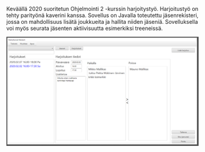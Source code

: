 Keväällä 2020 suoritetun Ohjelmointi 2 -kurssin harjoitystyö. Harjoitustyö on tehty parityönä kaverini kanssa. Sovellus on Javalla toteutettu jäsenrekisteri, jossa on mahdollisuus lisätä joukkueita ja hallita niiden jäseniä. Sovelluksella voi myös seurata jäsenten aktiivisuutta esimerkiksi treeneissä.  

![Esimerkki kuva sovelluksen etusivusta](kuvat/PaaOhjelmaHarjoitus7.2.PNG)
